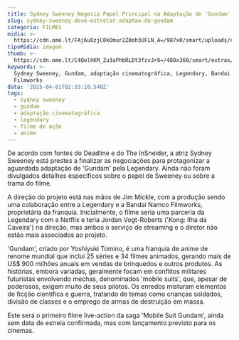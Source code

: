 ```yaml
---
title: Sydney Sweeney Negocia Papel Principal na Adaptação de 'Gundam' pela Legendary
slug: sydney-sweeney-deve-estrelar-adaptao-de-gundam
categoria: FILMES
midia: >-
  https://cdn.ome.lt/FAj6uOzjC0kOmur2Z0oh3UFLN_A=/987x0/smart/uploads/conteudo/fotos/Design_sem_nome_-_2025-03-31T222955.031.png
tipoMidia: imagem
thumb: >-
  https://cdn.ome.lt/C4QolhKM_Zu3aPhbRLDt3fzvJr8=/480x360/smart/extras/conteudos/Design_sem_nome_-_2025-03-31T222955.031.png
keywords: >-
  Sydney Sweeney, Gundam, adaptação cinematográfica, Legendary, Bandai Namco
  Filmworks
data: '2025-04-01T02:33:10.540Z'
tags:
  - sydney sweeney
  - gundam
  - adaptação cinematográfica
  - legendary
  - filme de ação
  - anime
---
```


De acordo com fontes do Deadline e do The InSneider, a atriz Sydney Sweeney está prestes a finalizar as negociações para protagonizar a aguardada adaptação de 'Gundam' pela Legendary. Ainda não foram divulgados detalhes específicos sobre o papel de Sweeney ou sobre a trama do filme.

A direção do projeto está nas mãos de Jim Mickle, com a produção sendo uma colaboração entre a Legendary e a Bandai Namco Filmworks, proprietária da franquia. Inicialmente, o filme seria uma parceria da Legendary com a Netflix e teria Jordan Vogt-Roberts ('Kong: Ilha da Caveira') na direção, mas ambos o serviço de streaming e o diretor não estão mais associados ao projeto.

'Gundam', criado por Yoshiyuki Tomino, é uma franquia de anime de renome mundial que inclui 25 séries e 34 filmes animados, gerando mais de US$ 900 milhões anuais em vendas de brinquedos e outros produtos. As histórias, embora variadas, geralmente focam em conflitos militares futuristas envolvendo mechas, denominados 'mobile suits', que, apesar de poderosos, exigem muito de seus pilotos. Os enredos misturam elementos de ficção científica e guerra, tratando de temas como crianças soldados, divisão de classes e o emprego de armas de destruição em massa.

Este será o primeiro filme live-action da saga 'Mobile Suit Gundam', ainda sem data de estreia confirmada, mas com lançamento previsto para os cinemas.
